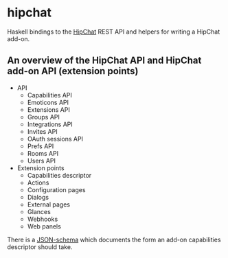 # hipchat

Haskell bindings to the [HipChat](https://www.hipchat.com) REST API and helpers for writing a HipChat add-on.

## An overview of the HipChat API and HipChat add-on API (extension points)

* API
  * Capabilities API
  * Emoticons API
  * Extensions API
  * Groups API
  * Integrations API
  * Invites API
  * OAuth sessions API
  * Prefs API
  * Rooms API
  * Users API
* Extension points
  * Capabilities descriptor
  * Actions
  * Configuration pages
  * Dialogs
  * External pages
  * Glances
  * Webhooks
  * Web panels

There is a [JSON-schema](https://api.hipchat.com/v2/capabilities/addon/schema?draft=v4)
which documents the form an add-on capabilities descriptor should take.
